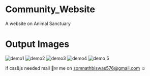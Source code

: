 # Community_Website
A website on Animal Sanctuary
<h1> Output Images </h1>

![demo1](https://github.com/SomnathBiswas/Community_Website/assets/108716703/e4b973ea-bd2e-45a2-a235-ce8a168ff901)
![demo2](https://github.com/SomnathBiswas/Community_Website/assets/108716703/97da2208-36cc-4443-9cda-c6126b331512)
![demo3](https://github.com/SomnathBiswas/Community_Website/assets/108716703/6e7cfe49-9f38-407b-87cf-75b0db412d3c)
![demo4](https://github.com/SomnathBiswas/Community_Website/assets/108716703/1ddb84fe-adda-43cb-b028-ff35e1283900)
![demo 5](https://github.com/SomnathBiswas/Community_Website/assets/108716703/bf6635a6-7d91-4428-934b-41a8a1b8e078)

If css&js needed mail 📧✉ me on somnathbiswas576@gmail.com ☺
